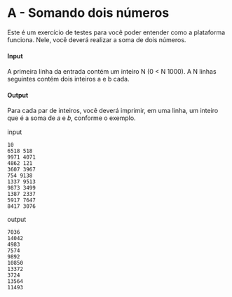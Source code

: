 # A - Somando dois números

Este é um exercício de testes para você poder entender como a plataforma funciona. Nele, você deverá realizar a soma de dois números.

#### **Input**
A primeira linha da entrada contém um inteiro N (0 < N 1000). A N linhas seguintes contém dois inteiros a e b cada.

#### **Output**
Para cada par de inteiros, você deverá imprimir, em uma linha, um inteiro que é a soma de 𝑎 e 𝑏, conforme o exemplo.

input
~~~
10
6518 518
9971 4071
4862 121
3607 3967
754 9138
1337 9513
9873 3499
1387 2337
5917 7647
8417 3076
~~~

output
~~~
7036
14042
4983
7574
9892
10850
13372
3724
13564
11493
~~~
